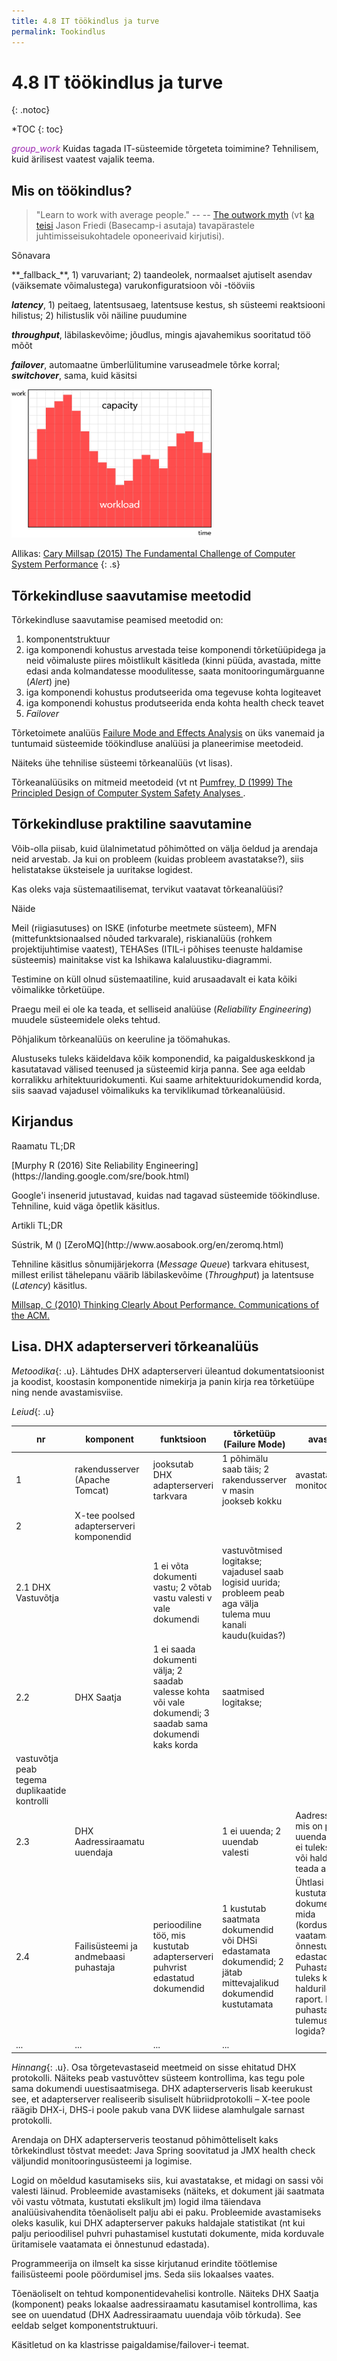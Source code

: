 ```yaml
---
title: 4.8 IT töökindlus ja turve
permalink: Tookindlus
---
```


# 4.8 IT töökindlus ja turve
{: .notoc}

*TOC
{: toc}

<p class='teade'><i class='material-icons ikoon' style='color: #9C27B0;'>group_work</i>
Kuidas tagada IT-süsteemide tõrgeteta toimimine? Tehnilisem, kuid ärilisest vaatest vajalik teema.</p>

## Mis on töökindlus?

> "Learn to work with average people." -- -- [The outwork myth](https://m.signalvnoise.com/the-outwork-myth-4cd6536c225#.7dp1f59my) (vt [ka teisi](https://m.signalvnoise.com/tagged/greatest-hits) Jason Friedi (Basecamp-i asutaja) tavapärastele juhtimisseisukohtadele oponeerivaid kirjutisi).

<p class='tags'>Sõnavara</p>
**_fallback_**, 1) varuvariant; 2) taandeolek, normaalset ajutiselt asendav (väiksemate võimalustega) varukonfiguratsioon või -tööviis

**_latency_**, 1) peitaeg, latentsusaeg, latentsuse kestus, sh süsteemi reaktsiooni hilistus; 2) hilistuslik või näiline puudumine

**_throughput_**, läbilaskevõime; jõudlus, mingis ajavahemikus sooritatud töö mõõt

**_failover_**, automaatne ümberlülitumine varuseadmele tõrke korral; **_switchover_**, sama, kuid käsitsi

![](img/capacity.png)

Allikas: [Cary Millsap (2015) The Fundamental Challenge of Computer System Performance](http://carymillsap.blogspot.com.ee/2015/09/the-fundamental-challenge-of-computer.html)
{: .s}

## Tõrkekindluse saavutamise meetodid

Tõrkekindluse saavutamise peamised meetodid on:

1. komponentstruktuur
2. iga komponendi kohustus arvestada teise komponendi tõrketüüpidega ja neid võimaluste piires mõistlikult käsitleda (kinni püüda, avastada, mitte edasi anda kolmandatesse moodulitesse, saata monitooringumärguanne (_Alert_) jne)
3. iga komponendi kohustus produtseerida oma tegevuse kohta logiteavet
4. iga komponendi kohustus produtseerida enda kohta health check teavet
5. _Failover_

Tõrketoimete analüüs [Failure Mode and Effects Analysis](https://en.wikipedia.org/wiki/Failure_mode_and_effects_analysis) on üks vanemaid ja tuntumaid süsteemide töökindluse analüüsi ja planeerimise meetodeid.

Näiteks ühe tehnilise süsteemi tõrkeanalüüs (vt lisas).

Tõrkeanalüüsiks on mitmeid meetodeid (vt nt [Pumfrey, D (1999) The Principled Design of Computer System Safety Analyses ](http://www-users.cs.york.ac.uk/~djp/publications/Thesis16.pdf).

## Tõrkekindluse praktiline saavutamine

Võib-olla piisab, kuid ülalnimetatud põhimõtted on välja öeldud ja arendaja neid arvestab. Ja kui on probleem (kuidas probleem avastatakse?), siis helistatakse üksteisele ja uuritakse logidest.

Kas oleks vaja süstemaatilisemat, tervikut vaatavat tõrkeanalüüsi?

<p class='tags'><span class='tag'>Näide</span></p>
Meil (riigiasutuses) on ISKE (infoturbe meetmete süsteem), MFN (mittefunktsionaalsed nõuded tarkvarale), riskianalüüs (rohkem projektijuhtimise vaatest), TEHASes (ITIL-i põhises teenuste haldamise süsteemis) mainitakse vist ka Ishikawa kalaluustiku-diagrammi.

Testimine on küll olnud süstemaatiline, kuid arusaadavalt ei kata kõiki võimalikke tõrketüüpe.

Praegu meil ei ole ka teada, et selliseid analüüse (_Reliability Engineering_) muudele süsteemidele oleks tehtud.

Põhjalikum tõrkeanalüüs on keeruline ja töömahukas.

Alustuseks tuleks käideldava kõik komponendid, ka paigalduskeskkond ja kasutatavad välised teenused ja süsteemid kirja panna. See aga eeldab korralikku arhitektuuridokumenti. Kui saame arhitektuuridokumendid korda, siis saavad vajadusel võimalikuks ka terviklikumad tõrkeanalüüsid.

## Kirjandus

<p class='tags'>Raamatu TL;DR</p>
[Murphy R (2016) Site Reliability Engineering](https://landing.google.com/sre/book.html)

Google'i insenerid jutustavad, kuidas nad tagavad süsteemide töökindluse. Tehniline, kuid väga õpetlik käsitlus.

<p class='tags'>Artikli TL;DR</p>
Sústrik, M () [ZeroMQ](http://www.aosabook.org/en/zeromq.html)

Tehniline käsitlus sõnumijärjekorra (_Message Queue_) tarkvara ehitusest, millest erilist tähelepanu väärib läbilaskevõime (_Throughput_) ja latentsuse (_Latency_) käsitlus.

[Millsap, C (2010) Thinking Clearly About Performance. Communications of the ACM.](http://method-r.com/papers?download=44:thinking-clearly-paper)

## Lisa. DHX adapterserveri tõrkeanalüüs

*Metoodika*{: .u}. Lähtudes DHX adapterserveri üleantud dokumentatsioonist ja koodist, koostasin komponentide nimekirja ja panin kirja rea tõrketüüpe ning nende avastamisviise. 

*Leiud*{: .u}

| nr | komponent | funktsioon | tõrketüüp (Failure Mode) | avastamine
|----|------|------|--------|-------|
| 1  | rakendusserver (Apache Tomcat) | jooksutab DHX adapterserveri tarkvara | 1  põhimälu saab täis; 2  rakendusserver v masin jookseb kokku | avastatakse monitooringus | 
| 2 | X-tee poolsed adapterserveri komponendid | | |
| 2.1 DHX Vastuvõtja | | 1  ei võta dokumenti vastu; 2  võtab vastu valesti v vale dokumendi | vastuvõtmised logitakse; vajadusel saab logisid uurida; probleem peab aga välja tulema muu kanali kaudu(kuidas?) |
| 2.2 | DHX Saatja | 1  ei saada dokumenti välja; 2  saadab valesse kohta või vale dokumendi; 3  saadab sama dokumendi kaks korda | saatmised logitakse;
vastuvõtja peab tegema duplikaatide kontrolli |
| 2.3 | DHX Aadressiraamatu uuendaja | | 1  ei uuenda; 2  uuendab valesti | Aadressiraamatut, mis on pikka aega uuendamata, kas ei tuleks kasutada või haldurile teada anda |
| 2.4 | Failisüsteemi ja andmebaasi puhastaja | perioodiline töö, mis kustutab adapterserveri puhvrist edastatud dokumendid | 1  kustutab saatmata dokumendid või DHSi edastamata dokumendid; 2  jätab mittevajalikud dokumendid kustutamata | Ühtlasi kustutatakse ka dokumendid, mida  (kordusüritustele vaatamata) ei õnnestunud edastada. Puhastamisest tuleks koostada ja haldurile esitada raport. Kas puhastamise tulemusi tuleks logida? |
| ... | ... | ... | ... |

*Hinnang*{: .u}. Osa tõrgetevastaseid meetmeid on sisse ehitatud DHX protokolli. Näiteks peab vastuvõttev süsteem kontrollima, kas tegu pole sama dokumendi uuestisaatmisega. DHX adapterserveris lisab keerukust see, et adapterserver realiseerib sisuliselt hübriidprotokolli – X-tee poole räägib DHX-i, DHS-i poole pakub vana DVK liidese alamhulgale sarnast protokolli.

Arendaja on DHX adapterserveris teostanud põhimõtteliselt kaks tõrkekindlust tõstvat meedet: Java Spring soovitatud ja JMX health check väljundid monitooringusüsteemi ja logimise.

Logid on mõeldud kasutamiseks siis, kui avastatakse, et midagi on sassi või valesti läinud. Probleemide avastamiseks (näiteks, et dokument jäi saatmata või vastu võtmata, kustutati ekslikult jm) logid ilma täiendava analüüsivahendita tõenäoliselt palju abi ei paku. Probleemide avastamiseks oleks kasulik, kui DHX adapterserver pakuks haldajale statistikat (nt kui palju perioodilisel puhvri puhastamisel kustutati dokumente, mida korduvale üritamisele vaatamata ei õnnestunud edastada).

Programmeerija on ilmselt ka sisse kirjutanud erindite töötlemise failisüsteemi poole pöördumisel jms. Seda siis lokaalses vaates.

Tõenäoliselt on tehtud komponentidevahelisi kontrolle. Näiteks DHX Saatja (komponent) peaks lokaalse aadressiraamatu kasutamisel kontrollima, kas see on uuendatud (DHX Aadressiraamatu uuendaja võib tõrkuda). See eeldab selget komponentstruktuuri. 

Käsitletud on ka klastrisse paigaldamise/failover-i teemat.

